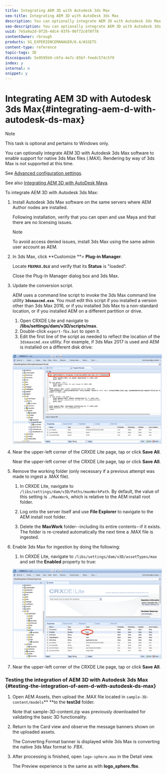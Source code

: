 ```yaml
---
title: Integrating AEM 3D with Autodesk 3ds Max
seo-title: Integrating AEM 3D with AutoDesk 3ds Max
description: You can optionally integrate AEM 3D with Autodesk 3ds Max software to enable support for native 3ds Max files (.MAX). Rendering by way of 3ds Max is not supported at this time.
seo-description: You can optionally integrate AEM 3D with Autodesk 3ds Max software to enable support for native 3ds Max files (.MAX). Rendering by way of 3ds Max is not supported at this time.
uuid: 7e5a9a2d-0f2b-4dc4-93f6-96f72c078f78
contentOwner: rbrough
products: SG_EXPERIENCEMANAGER/6.4/ASSETS
content-type: reference
topic-tags: 3D
discoiquuid: 5e9595b9-c6fa-4e7c-85bf-feedc574c5f9
index: y
internal: n
snippet: y
---
```


# Integrating AEM 3D with Autodesk 3ds Max{#integrating-aem-d-with-autodesk-ds-max}

>[!NOTE]
>
>This task is optional and pertains to Windows only.

You can optionally integrate AEM 3D with Autodesk 3ds Max software to enable support for native 3ds Max files (.MAX). Rendering by way of 3ds Max is not supported at this time.

See [Advanced configuration settings](../../../6-4/assets/using/advanced-config-3d.md).

See also [Integrating AEM 3D with AutoDesk Maya](../../../6-4/assets/using/integrate-maya-with-3d.md).

To integrate AEM 3D with Autodesk 3ds Max:

1. Install Autodesk 3ds Max software on the same servers where AEM Author nodes are installed.

   Following installation, verify that you can open and use Maya and that there are no licensing issues.

   >[!NOTE]
   >
   >To avoid access denied issues, install 3ds Max using the same admin user account as AEM.

1. In 3ds Max, click **Customize **&gt; **Plug-in Manager**.

   Locate **`FBXMAX.DLU`** and verify that its **Status** is "loaded".

   Close the Plug-In Manager dialog box and 3ds Max.

1. Update the conversion script.

   AEM uses a command line script to invoke the 3ds Max command line utility **`3dsmaxcmd.exe`**. You must edit this script if you installed a version other than 3ds Max 2016, or if you installed 3ds Max to a non-standard location, or if you installed AEM on a different partition or drive.

    1. Open CRXDE Lite and navigate to **/libs/settings/dam/v3D/scripts/max**.
    1. Double-click `export-fbx.bat` to open it.
    1. Edit the first line of the script as needed to reflect the location of the `3dsmaxcmd.exe` utility. For example, if 3ds Max 2017 is used and AEM is installed on a different disk drive:

   ![](assets/image2018-6-22_13-35-8.png)

1. Near the upper-left corner of the CRXDE Lite page, tap or click **Save All**.

   Near the upper-left corner of the CRXDE Lite page, tap or click **Save All**.

1. Remove the working folder (only necessary if a previous attempt was made to ingest a .MAX file).

    1. In CRXDE Lite, navigate to `/libs/settings/dam/v3D/Paths/maxWorkPath`. By default, the value of this setting is `./MaxWork`, which is relative to the AEM install root folder.
    
    1. Log onto the server itself and use **File Explorer** to navigate to the AEM install root folder.
    1. Delete the **MaxWork** folder--including its entire contents--if it exists.  
       The folder is re-created automatically the next time a .MAX file is ingested.

1. Enable 3ds Max for ingestion by doing the following:

    1. In CRXDE Lite, navigate to `/libs/settings/dam/v3D/assetTypes/max` and set the **Enabled** property to true:

   ![](assets/image2018-6-22_13-50-50.png)

1. Near the upper-left corner of the CRXDE Lite page, tap or click **Save All**.

### Testing the integration of AEM 3D with Autodesk 3ds Max {#testing-the-integration-of-aem-d-with-autodesk-ds-max}

1. Open AEM Assets, then upload the .MAX file located in `sample-3D-content/models`** **to the **test3d** folder.

   Note that sample-3D-content.zip was previously downloaded for validating the basic 3D functionality.

1. Return to the Card view and observe the message banners shown on the uploaded assets.

   The Converting Format banner is displayed while 3ds Max is converting the native 3ds Max format to .FBX.

1. After processing is finished, open `logo-sphere.max` in the Detail view.

   The Preview experience is the same as with **logo_sphere.fbx**.

